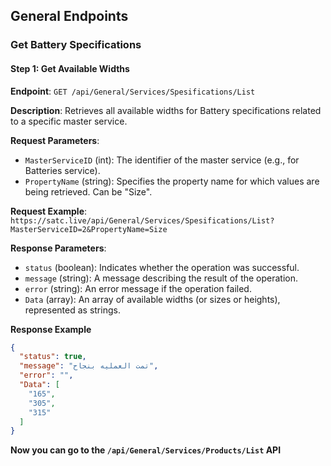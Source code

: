 ## General Endpoints

### Get Battery Specifications

#### Step 1: Get Available Widths

**Endpoint**: `GET /api/General/Services/Spesifications/List`

**Description**: Retrieves all available widths for Battery specifications related to a specific master service.

**Request Parameters**:
- `MasterServiceID` (int): The identifier of the master service (e.g., for Batteries service).
- `PropertyName` (string): Specifies the property name for which values are being retrieved. Can be "Size".

**Request Example**:
`https://satc.live/api/General/Services/Spesifications/List?MasterServiceID=2&PropertyName=Size`

**Response Parameters**:
- `status` (boolean): Indicates whether the operation was successful.
- `message` (string): A message describing the result of the operation.
- `error` (string): An error message if the operation failed.
- `Data` (array): An array of available widths (or sizes or heights), represented as strings.

**Response Example**
```json
{
  "status": true,
  "message": "تمت العمليه بنجاح",
  "error": "",
  "Data": [
    "165",
    "305",
    "315"
  ]
}
```

**Now you can go to the `/api/General/Services/Products/List` API**
